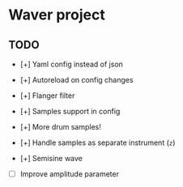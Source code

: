 # Waver project

## TODO

- [+] Yaml config instead of json

- [+] Autoreload on config changes

- [+] Flanger filter

- [+] Samples support in config

- [+] More drum samples!

- [+] Handle samples as separate instrument (`z`)

- [+] Semisine wave

- [ ] Improve amplitude parameter
